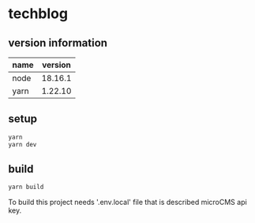 # techblog

## version information
| name | version |
| --- | --- |
| node | 18.16.1 |
| yarn | 1.22.10 |

## setup
```bash
yarn
yarn dev
```

## build
```bash
yarn build
```

To build this project needs '.env.local' file that is described microCMS api key.
